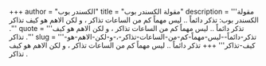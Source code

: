 +++
author = "الكسندر بوب"
title = "مقولة الكسندر بوب"
description = '''مقولة الكسندر بوب: تذكر دائماً .. ليس مهماً كم من الساعات تذاكر ، و لكن الاهم هو كيف تذاكر .'''
quote = '''تذكر دائماً .. ليس مهماً كم من الساعات تذاكر ، و لكن الاهم هو كيف تذاكر .'''
slug = '''تذكر-دائماً--ليس-مهماً-كم-من-الساعات-تذاكر-،-و-لكن-الاهم-هو-كيف-تذاكر'''
+++
تذكر دائماً .. ليس مهماً كم من الساعات تذاكر ، و لكن الاهم هو كيف تذاكر .
